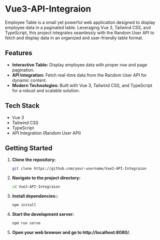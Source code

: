 # Vue3-API-Integraion


Employee Table is a small yet powerful web application designed to display employee data in a paginated table. Leveraging Vue 3, Tailwind CSS, and TypeScript, this project integrates seamlessly with the Random User API to fetch and display data in an organized and user-friendly table format.

## Features

- **Interactive Table:** Display employee data with proper row and page pagination.
- **API Integration:** Fetch real-time data from the Random User API for dynamic content.
- **Modern Technologies:** Built with Vue 3, Tailwind CSS, and TypeScript for a robust and scalable solution.

## Tech Stack

- Vue 3
- Tailwind CSS
- TypeScript
- API Integration (Random User API)

## Getting Started

1. **Clone the repository:**
   ```bash
   git clone https://github.com/your-username/Vue3-API-Integraion
2. **Navigate to the project directory:**
   ```bash
   cd Vue3-API-Integraion

3. **Install dependencies::**
   ```bash
   npm install
4. **Start the development server:**
   ```bash
   npm run serve
5. **Open your web browser and go to http://localhost:8080/.**

   

